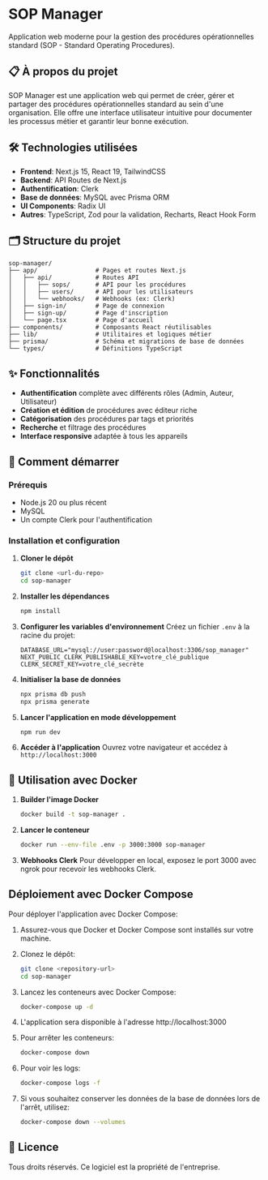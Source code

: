 # SOP Manager

Application web moderne pour la gestion des procédures opérationnelles standard (SOP - Standard Operating Procedures).

## 📋 À propos du projet

SOP Manager est une application web qui permet de créer, gérer et partager des procédures opérationnelles standard au sein d'une organisation. Elle offre une interface utilisateur intuitive pour documenter les processus métier et garantir leur bonne exécution.

## 🛠️ Technologies utilisées

- **Frontend**: Next.js 15, React 19, TailwindCSS
- **Backend**: API Routes de Next.js
- **Authentification**: Clerk
- **Base de données**: MySQL avec Prisma ORM
- **UI Components**: Radix UI
- **Autres**: TypeScript, Zod pour la validation, Recharts, React Hook Form

## 🗂️ Structure du projet

```
sop-manager/
├── app/                # Pages et routes Next.js
│   ├── api/            # Routes API
│   │   ├── sops/       # API pour les procédures
│   │   ├── users/      # API pour les utilisateurs
│   │   └── webhooks/   # Webhooks (ex: Clerk)
│   ├── sign-in/        # Page de connexion
│   ├── sign-up/        # Page d'inscription
│   └── page.tsx        # Page d'accueil
├── components/         # Composants React réutilisables
├── lib/                # Utilitaires et logiques métier
├── prisma/             # Schéma et migrations de base de données
└── types/              # Définitions TypeScript
```

## ✨ Fonctionnalités

- **Authentification** complète avec différents rôles (Admin, Auteur, Utilisateur)
- **Création et édition** de procédures avec éditeur riche
- **Catégorisation** des procédures par tags et priorités
- **Recherche** et filtrage des procédures
- **Interface responsive** adaptée à tous les appareils

## 🚀 Comment démarrer

### Prérequis

- Node.js 20 ou plus récent
- MySQL
- Un compte Clerk pour l'authentification

### Installation et configuration

1. **Cloner le dépôt**
   ```bash
   git clone <url-du-repo>
   cd sop-manager
   ```

2. **Installer les dépendances**
   ```bash
   npm install
   ```

3. **Configurer les variables d'environnement**
   Créez un fichier `.env` à la racine du projet:
   ```
   DATABASE_URL="mysql://user:password@localhost:3306/sop_manager"
   NEXT_PUBLIC_CLERK_PUBLISHABLE_KEY=votre_clé_publique
   CLERK_SECRET_KEY=votre_clé_secrète
   ```

4. **Initialiser la base de données**
   ```bash
   npx prisma db push
   npx prisma generate
   ```

5. **Lancer l'application en mode développement**
   ```bash
   npm run dev
   ```

6. **Accéder à l'application**
   Ouvrez votre navigateur et accédez à `http://localhost:3000`

## 🐳 Utilisation avec Docker

1. **Builder l'image Docker**
   ```bash
   docker build -t sop-manager .
   ```

2. **Lancer le conteneur**
   ```bash
   docker run --env-file .env -p 3000:3000 sop-manager
   ```

3. **Webhooks Clerk**
   Pour développer en local, exposez le port 3000 avec ngrok pour recevoir les webhooks Clerk.

## Déploiement avec Docker Compose

Pour déployer l'application avec Docker Compose:

1. Assurez-vous que Docker et Docker Compose sont installés sur votre machine.

2. Clonez le dépôt:
   ```bash
   git clone <repository-url>
   cd sop-manager
   ```

3. Lancez les conteneurs avec Docker Compose:
   ```bash
   docker-compose up -d
   ```

4. L'application sera disponible à l'adresse http://localhost:3000

5. Pour arrêter les conteneurs:
   ```bash
   docker-compose down
   ```

6. Pour voir les logs:
   ```bash
   docker-compose logs -f
   ```

7. Si vous souhaitez conserver les données de la base de données lors de l'arrêt, utilisez:
   ```bash
   docker-compose down --volumes
   ```

## 📝 Licence

Tous droits réservés. Ce logiciel est la propriété de l'entreprise.
